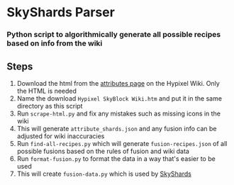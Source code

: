 # SkyShards Parser
### Python script to algorithmically generate all possible recipes based on info from the wiki
## Steps
1. Download the html from the [attributes page](https://wiki.hypixel.net/Attributes) on the Hypixel Wiki. Only the HTML is needed
2. Name the download `Hypixel SkyBlock Wiki.htm` and put it in the same directory as this script
3. Run `scrape-html.py` and fix any mistakes such as missing icons in the wiki
4. This will generate `attribute_shards.json` and any fusion info can be adjusted for wiki inaccuracies
5. Run `find-all-recipes.py` which will generate `fusion-recipes.json` of all possible fusions based on the rules of fusion and wiki data
6. Run `format-fusion.py` to format the data in a way that's easier to be used
7. This will create `fusion-data.py` which is used by [SkyShards](https://skyshards.com)
